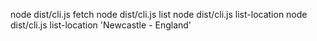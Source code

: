 node dist/cli.js fetch <username>
node dist/cli.js list
node dist/cli.js list-location <location>
node dist/cli.js list-location 'Newcastle - England'

